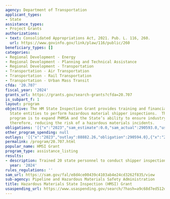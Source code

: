 ```yaml
---
agency: Department of Transportation
applicant_types:
- State
assistance_types:
- Project Grants
authorizations:
- text: Consolidated Appropriations Act, 2021. Pub. L. 116, 260.
  url: https://www.govinfo.gov/link/plaw/116/public/260
beneficiary_types: []
categories:
- Regional Development - Energy
- Regional Development - Planning and Technical Assistance
- Regional Development - Transportation
- Transportation - Air Transportation
- Transportation - Rail Transportation
- Transportation - Urban Mass Transit
cfda: '20.707'
fiscal_year: '2024'
grants_url: https://grants.gov/search-grants?cfda=20.707
is_subpart_f: 1
layout: program
objective: The HM State Inspection Grant provides training and financial support for
  State entities to perform hazardous material shipper inspections.  The goal of this
  program is to expand PHMSA and the State’s ability to ensure industry compliance
  therefore, reducing the risk of a hazardous materials incidents.
obligations: '[{"x":"2023","sam_estimate":0.0,"sam_actual":290593.0,"usa_spending_actual":290594.0},{"x":"2024","sam_estimate":0.0,"sam_actual":178865.0,"usa_spending_actual":281865.0},{"x":"2025","sam_estimate":0.0,"sam_actual":2500000.0,"usa_spending_actual":0.0}]'
other_program_spending: null
outlays: '[{"x":"2023","outlay":88882.26,"obligation":290594.0},{"x":"2024","outlay":0.0,"obligation":281865.0},{"x":"2025","outlay":0.0,"obligation":0.0}]'
permalink: /program/20.707.html
popular_name: HMSI Grant
program_type: assistance_listing
results:
- description: Trained 20 state personnel to conduct shipper inspections.
  year: '2024'
rules_regulations: ''
sam_url: https://sam.gov/fal/e8d4ce00439c4103ab4e24cd3262f835/view
sub-agency: Pipeline and Hazardous Materials Safety Administration
title: Hazardous Materials State Inspection (HMSI) Grant
usaspending_url: https://www.usaspending.gov/search/?hash=a9c68d7ed512dcd7bb9c0f464a8ffe2a
---
```

